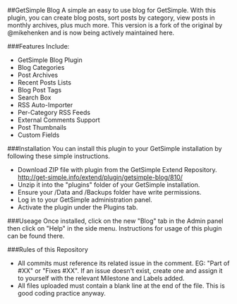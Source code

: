 ##GetSimple Blog
A simple an easy to use blog for GetSimple. With this plugin, you can create blog posts, sort posts by category, view posts in monthly archives, plus much more. This version is a fork of the original by @mikehenken and is now being actively maintained here.

###Features Include:
- GetSimple Blog Plugin
- Blog Categories
- Post Archives
- Recent Posts Lists
- Blog Post Tags
- Search Box
- RSS Auto-Importer
- Per-Category RSS Feeds
- External Comments Support
- Post Thumbnails
- Custom Fields

###Installation
You can install this plugin to your GetSimple installation by following these simple instructions.

- Download ZIP file with plugin from the GetSimple Extend Repository.
  http://get-simple.info/extend/plugin/getsimple-blog/810/
- Unzip it into the "plugins" folder of your GetSimple installation.
- Ensure your /Data and /Backups folder have write permissions.
- Log in to your GetSimple administration panel.
- Activate the plugin under the Plugins tab.

###Useage
Once installed, click on the new "Blog" tab in the Admin panel then click on "Help" in the side menu. Instructions for usage of this plugin can be found there.

###Rules of this Repository
- All commits must reference its related issue in the comment. EG: "Part of #XX" or "Fixes #XX". If an issue doesn't exist, create one and assign it to yourself with the relevant Milestone and Labels added.
- All files uploaded must contain a blank line at the end of the file. This is good coding practice anyway.
